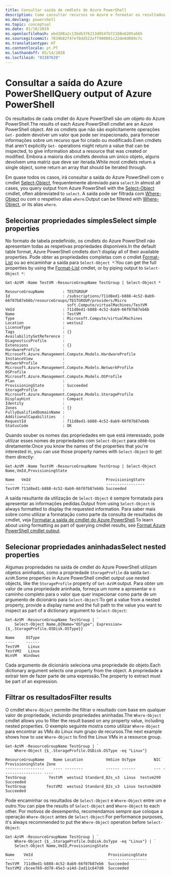 ```yaml
---
title: Consultar saída de cmdlets do Azure PowerShell
description: Como consultar recursos no Azure e formatar os resultados.
ms.devlang: powershell
ms.topic: conceptual
ms.date: 01/10/2019
ms.openlocfilehash: ebd108a2c13bdb376213d054fb72188e6205a565
ms.sourcegitcommit: 7839b82f47ef8dd522eff900081c22de0d089cfc
ms.translationtype: HT
ms.contentlocale: pt-PT
ms.lasthandoff: 05/14/2020
ms.locfileid: "83387620"
---
```

# <a name="query-output-of-azure-powershell"></a><span data-ttu-id="5afe8-103">Consultar a saída do Azure PowerShell</span><span class="sxs-lookup"><span data-stu-id="5afe8-103">Query output of Azure PowerShell</span></span> 

<span data-ttu-id="5afe8-104">Os resultados de cada cmdlet do Azure PowerShell são um objeto do Azure PowerShell.</span><span class="sxs-lookup"><span data-stu-id="5afe8-104">The results of each Azure PowerShell cmdlet are an Azure PowerShell object.</span></span> <span data-ttu-id="5afe8-105">Até os cmdlets que não são explicitamente operações `Get-` podem devolver um valor que pode ser inspecionado, para fornecer informações sobre um recurso que foi criado ou modificado.</span><span class="sxs-lookup"><span data-stu-id="5afe8-105">Even cmdlets that aren't explicitly `Get-` operations might return a value that can be inspected, to give information about a resource that was created or modified.</span></span> <span data-ttu-id="5afe8-106">Embora a maioria dos cmdlets devolva um único objeto, alguns devolvem uma matriz que deve ser iterada.</span><span class="sxs-lookup"><span data-stu-id="5afe8-106">While most cmdlets return a single object, some return an array that should be iterated through.</span></span>

<span data-ttu-id="5afe8-107">Em quase todos os casos, irá consultar a saída do Azure PowerShell com o cmdlet [Select-Object](/powershell/module/Microsoft.PowerShell.Utility/Select-Object), frequentemente abreviado para `select`.</span><span class="sxs-lookup"><span data-stu-id="5afe8-107">In almost all cases, you query output from Azure PowerShell with the [Select-Object](/powershell/module/Microsoft.PowerShell.Utility/Select-Object) cmdlet, often abbreviated to `select`.</span></span> <span data-ttu-id="5afe8-108">A saída pode ser filtrada com [Where-Object](/powershell/module/Microsoft.PowerShell.Core/Where-Object) ou com o respetivo alias `where`.</span><span class="sxs-lookup"><span data-stu-id="5afe8-108">Output can be filtered with [Where-Object](/powershell/module/Microsoft.PowerShell.Core/Where-Object), or its alias `where`.</span></span>

## <a name="select-simple-properties"></a><span data-ttu-id="5afe8-109">Selecionar propriedades simples</span><span class="sxs-lookup"><span data-stu-id="5afe8-109">Select simple properties</span></span>

<span data-ttu-id="5afe8-110">No formato de tabela predefinido, os cmdlets do Azure PowerShell não apresentam todas as respetivas propriedades disponíveis.</span><span class="sxs-lookup"><span data-stu-id="5afe8-110">In the default table format, Azure PowerShell cmdlets don't display all of their available properties.</span></span> <span data-ttu-id="5afe8-111">Pode obter as propriedades completas com o cmdlet [Format-List](/powershell/module/microsoft.powershell.utility/format-list) ou ao encaminhar a saída para `Select-Object *`:</span><span class="sxs-lookup"><span data-stu-id="5afe8-111">You can get the full properties by using the [Format-List](/powershell/module/microsoft.powershell.utility/format-list) cmdlet, or by piping output to `Select-Object *`:</span></span>

```azurepowershell-interactive
Get-AzVM -Name TestVM -ResourceGroupName TestGroup | Select-Object *
```

```output
ResourceGroupName        : TESTGROUP
Id                       : /subscriptions/711d8ed1-b888-4c52-8ab9-66f07b87eb6b/resourceGroups/TESTGROUP/providers/Micro
                           soft.Compute/virtualMachines/TestVM
VmId                     : 711d8ed1-b888-4c52-8ab9-66f07b87eb6b
Name                     : TestVM
Type                     : Microsoft.Compute/virtualMachines
Location                 : westus2
LicenseType              :
Tags                     : {}
AvailabilitySetReference :
DiagnosticsProfile       :
Extensions               : {}
HardwareProfile          : Microsoft.Azure.Management.Compute.Models.HardwareProfile
InstanceView             :
NetworkProfile           : Microsoft.Azure.Management.Compute.Models.NetworkProfile
OSProfile                : Microsoft.Azure.Management.Compute.Models.OSProfile
Plan                     :
ProvisioningState        : Succeeded
StorageProfile           : Microsoft.Azure.Management.Compute.Models.StorageProfile
DisplayHint              : Compact
Identity                 :
Zones                    : {}
FullyQualifiedDomainName :
AdditionalCapabilities   :
RequestId                : 711d8ed1-b888-4c52-8ab9-66f07b87eb6b
StatusCode               : OK
```

<span data-ttu-id="5afe8-112">Quando souber os nomes das propriedades em que está interessado, pode utilizar esses nomes de propriedades com `Select-Object` para obtê-los diretamente:</span><span class="sxs-lookup"><span data-stu-id="5afe8-112">Once you know the names of the properties that you're interested in, you can use those property names with `Select-Object` to get them directly:</span></span>

```azurepowershell-interactive
Get-AzVM -Name TestVM -ResourceGroupName TestGroup | Select-Object Name,VmId,ProvisioningState
```

```output
Name   VmId                                 ProvisioningState
----   ----                                 -----------------
TestVM 711d8ed1-b888-4c52-8ab9-66f07b87eb6b Succeeded
```

<span data-ttu-id="5afe8-113">A saída resultante da utilização de `Select-Object` é sempre formatada para apresentar as informações pedidas.</span><span class="sxs-lookup"><span data-stu-id="5afe8-113">Output from using `Select-Object` is always formatted to display the requested information.</span></span> <span data-ttu-id="5afe8-114">Para saber mais sobre como utilizar a formatação como parte da consulta de resultados de cmdlet, veja [Formatar a saída de cmdlet do Azure PowerShell](formatting-output.md).</span><span class="sxs-lookup"><span data-stu-id="5afe8-114">To learn about using formatting as part of querying cmdlet results, see [Format Azure PowerShell cmdlet output](formatting-output.md).</span></span>

## <a name="select-nested-properties"></a><span data-ttu-id="5afe8-115">Selecionar propriedades aninhadas</span><span class="sxs-lookup"><span data-stu-id="5afe8-115">Select nested properties</span></span>

<span data-ttu-id="5afe8-116">Algumas propriedades na saída de cmdlet do Azure PowerShell utilizam objetos aninhados, como a propriedade `StorageProfile` da saída `Get-AzVM`.</span><span class="sxs-lookup"><span data-stu-id="5afe8-116">Some properties in Azure PowerShell cmdlet output use nested objects, like the `StorageProfile` property of `Get-AzVM` output.</span></span> <span data-ttu-id="5afe8-117">Para obter um valor de uma propriedade aninhada, forneça um nome a apresentar e o caminho completo para o valor que quer inspecionar como parte de um argumento de dicionário para `Select-Object`:</span><span class="sxs-lookup"><span data-stu-id="5afe8-117">To get a value from a nested property, provide a display name and the full path to the value you want to inspect as part of a dictionary argument to `Select-Object`:</span></span>

```azurepowershell-interactive
Get-AzVM -ResourceGroupName TestGroup | `
    Select-Object Name,@{Name="OSType"; Expression={$_.StorageProfile.OSDisk.OSType}}
```

```output
Name     OSType
----     ------
TestVM    Linux
TestVM2   Linux
WinVM   Windows
```

<span data-ttu-id="5afe8-118">Cada argumento de dicionário seleciona uma propriedade do objeto.</span><span class="sxs-lookup"><span data-stu-id="5afe8-118">Each dictionary argument selects one property from the object.</span></span> <span data-ttu-id="5afe8-119">A propriedade a extrair tem de fazer parte de uma expressão.</span><span class="sxs-lookup"><span data-stu-id="5afe8-119">The property to extract must be part of an expression.</span></span>

## <a name="filter-results"></a><span data-ttu-id="5afe8-120">Filtrar os resultados</span><span class="sxs-lookup"><span data-stu-id="5afe8-120">Filter results</span></span> 

<span data-ttu-id="5afe8-121">O cmdlet `Where-Object` permite-lhe filtrar o resultado com base em qualquer valor de propriedade, incluindo propriedades aninhadas.</span><span class="sxs-lookup"><span data-stu-id="5afe8-121">The `Where-Object` cmdlet allows you to filter the result based on any property value, including nested properties.</span></span> <span data-ttu-id="5afe8-122">O exemplo seguinte mostra como utilizar `Where-Object` para encontrar as VMs do Linux num grupo de recursos.</span><span class="sxs-lookup"><span data-stu-id="5afe8-122">The next example shows how to use `Where-Object` to find the Linux VMs in a resource group.</span></span>

```azurepowershell-interactive
Get-AzVM -ResourceGroupName TestGroup | `
    Where-Object {$_.StorageProfile.OSDisk.OSType -eq "Linux"}
```

```output
ResourceGroupName    Name Location          VmSize OsType        NIC ProvisioningState Zone
-----------------    ---- --------          ------ ------        --- ----------------- ----
TestGroup          TestVM  westus2 Standard_D2s_v3  Linux  testvm299         Succeeded
TestGroup         TestVM2  westus2 Standard_D2s_v3  Linux testvm2669         Succeeded
```

<span data-ttu-id="5afe8-123">Pode encaminhar os resultados de `Select-Object` e `Where-Object` entre um e outro.</span><span class="sxs-lookup"><span data-stu-id="5afe8-123">You can pipe the results of `Select-Object` and `Where-Object` to each other.</span></span> <span data-ttu-id="5afe8-124">Por motivos de desempenho, recomendamos sempre que coloque a operação `Where-Object` antes de `Select-Object`:</span><span class="sxs-lookup"><span data-stu-id="5afe8-124">For performance purposes, it's always recommended to put the `Where-Object` operation before `Select-Object`:</span></span>

```azurepowershell-interactive
Get-AzVM -ResourceGroupName TestGroup | `
    Where-Object {$_.StorageProfile.OsDisk.OsType -eq "Linux"} | `
    Select-Object Name,VmID,ProvisioningState
```

```output
Name    VmId                                 ProvisioningState
----    ----                                 -----------------
TestVM  711d8ed1-b888-4c52-8ab9-66f07b87eb6  Succeeded
TestVM2 cbcee769-dd78-45e3-a14d-2ad11c647d0  Succeeded
```
